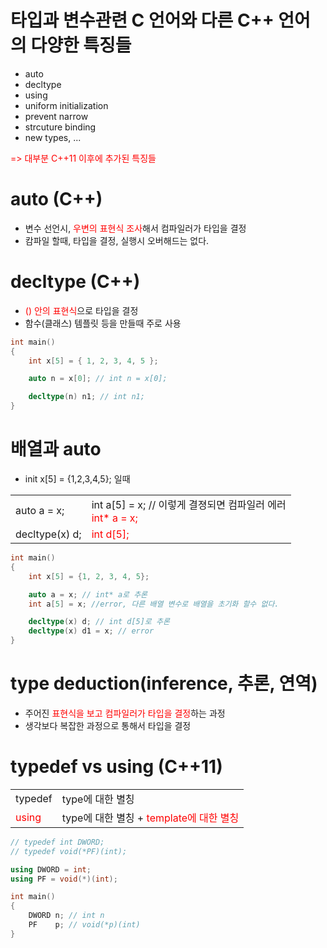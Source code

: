 <style>
r { color: Red }
o { color: Orange }
g { color: Green }
</style>

# 타입과 변수관련 C 언어와 다른 C++ 언어의 다양한 특징들
- auto
- decltype
- using
- uniform initialization
- prevent narrow
- strcuture binding
- new types, ...

<r> => 대부분 C++11 이후에 추가된 특징들 </r>

# auto (C++)
- 변수 선언시, <r>우변의 표현식 조사</r>해서 컴파일러가 타입을 결정
- 캄파일 할때, 타입을 결정, 실행시 오버해드는 없다.

# decltype (C++)
- <r>() 안의 표현식</r>으로 타입을 결정
- 함수(클래스) 템플릿 등을 만들때 주로 사용

```c++
int main()
{
	int x[5] = { 1, 2, 3, 4, 5 };

	auto n = x[0]; // int n = x[0];

	decltype(n) n1; // int n1;
}
```

# 배열과 auto
- init x[5] = {1,2,3,4,5}; 일때

|||
|--|--|
|auto a = x;| int a[5] = x; // 이렇게 결졍되면 컴파일러 에러<br> <r>int* a = x;</r>| 
|decltype(x) d;| <r>int d[5];</r>|


```c++
int main()
{
	int x[5] = {1, 2, 3, 4, 5};

	auto a = x; // int* a로 추론
    int a[5] = x; //error, 다른 배열 변수로 배열을 초기화 할수 없다.

	decltype(x) d; // int d[5]로 추론
	decltype(x) d1 = x; // error
}
```

# type deduction(inference, 추론, 연역)
- 주어진 <r>표현식을 보고 컴파일러가 타입을 결정</r>하는 과정
- 생각보다 복잡한 과정으로 통해서 타입을 결정

# typedef vs using (C++11)

|||
|--|--|
|typedef| type에 대한 별칭|
|<r>using</r>|type에 대한 별칭 + <r>template에 대한 별칭</r>|


```c++
// typedef int DWORD;
// typedef void(*PF)(int);

using DWORD = int;
using PF = void(*)(int);

int main()
{
	DWORD n; // int n
	PF    p; // void(*p)(int)
}
```




